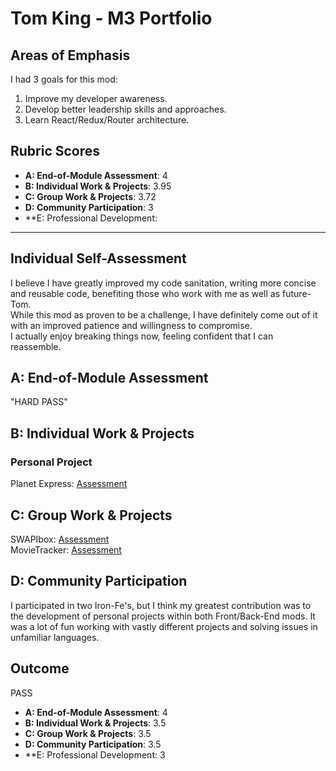 # Tom King - M3 Portfolio

## Areas of Emphasis
I had 3 goals for this mod:
  1. Improve my developer awareness.
  2. Develop better leadership skills and approaches.
  3. Learn React/Redux/Router architecture.


## Rubric Scores

* **A: End-of-Module Assessment**: 4
* **B: Individual Work & Projects**: 3.95
* **C: Group Work & Projects**: 3.72
* **D: Community Participation**: 3
* **E: Professional Development: 

-----------------------

## Individual Self-Assessment
I believe I have greatly improved my code sanitation,
writing more concise and reusable code, benefiting
those who work with me as well as future-Tom.  
While this mod as proven to be a challenge, 
I have definitely come out of it with an 
improved patience and willingness to compromise.  
I actually enjoy breaking things now, 
feeling confident that I can reassemble. 

## A: End-of-Module Assessment
"HARD PASS"

## B: Individual Work & Projects
### Personal Project
Planet Express: [Assessment](https://github.com/turingschool/front-end-submissions-public/blob/master/1804/mod-3/personal-projects/tom-king/scores.md)

## C: Group Work & Projects
SWAPIbox: [Assessment](https://github.com/turingschool/front-end-submissions-public/blob/master/1804/mod)  
MovieTracker: [Assessment](https://github.com/turingschool/front-end-submissions-public/blob/master/1804/mod-3/movie-tracker/tom-megan-chris/scores.md)

## D: Community Participation
I participated in two Iron-Fe's, but I think my greatest contribution was to the
development of personal projects within both Front/Back-End mods. 
It was a lot of fun working with vastly different projects and solving issues in
unfamiliar languages.

## Outcome
PASS

* **A: End-of-Module Assessment**: 4
* **B: Individual Work & Projects**: 3.5
* **C: Group Work & Projects**: 3.5
* **D: Community Participation**: 3.5
* **E: Professional Development: 3

